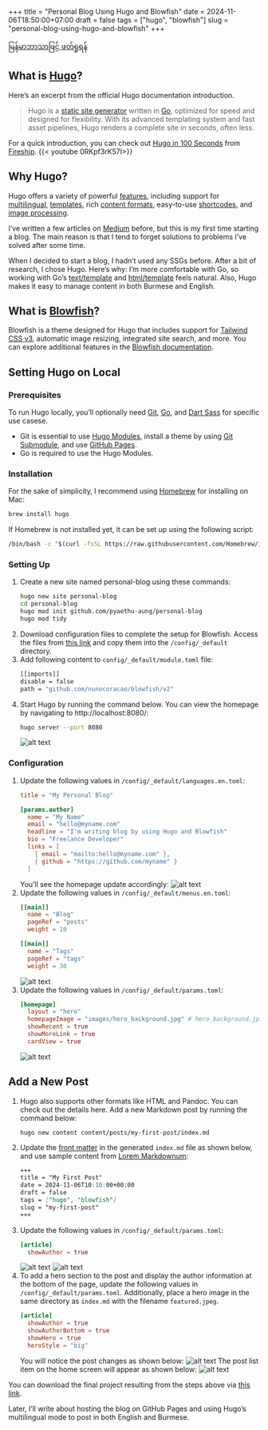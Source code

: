 +++
title = "Personal Blog Using Hugo and Blowfish"
date = 2024-11-06T18:50:00+07:00
draft = false
tags = ["hugo", "blowfish"]
slug = "personal-blog-using-hugo-and-blowfish"
+++

[မြန်မာဘာသာဖြင့် ဖတ်ရှုရန်](/my/posts/personal-blog-using-hugo-and-blowfish)

## What is [Hugo](https://gohugo.io/)?
Here’s an excerpt from the official Hugo documentation introduction.
> Hugo is a [static site generator](https://en.wikipedia.org/wiki/Static_site_generator) written in [Go](https://go.dev/), optimized for speed and designed for flexibility. With its advanced templating system and fast asset pipelines, Hugo renders a complete site in seconds, often less.

For a quick introduction, you can check out [Hugo in 100 Seconds](https://www.youtube.com/watch?v=0RKpf3rK57I) from [Fireship](https://www.youtube.com/@Fireship).
{{< youtube 0RKpf3rK57I>}}

## Why Hugo?
Hugo offers a variety of powerful [features](https://gohugo.io/about/features/), including support for [multilingual](https://gohugo.io/content-management/multilingual/), [templates](https://gohugo.io/templates/introduction/), rich [content formats](https://gohugo.io/content-management/formats/), easy-to-use [shortcodes](https://gohugo.io/content-management/shortcodes/), and [image processing](https://gohugo.io/content-management/image-processing/).

I’ve written a few articles on [Medium](https://medium.com/@pyaethuaung) before, but this is my first time starting a blog. The main reason is that I tend to forget solutions to problems I’ve solved after some time.

When I decided to start a blog, I hadn’t used any SSGs before. After a bit of research, I chose Hugo. Here’s why: I’m more comfortable with Go, so working with Go’s [text/template](https://pkg.go.dev/text/template) and [html/template](https://pkg.go.dev/html/template) feels natural. Also, Hugo makes it easy to manage content in both Burmese and English.

## What is [Blowfish](https://blowfish.page/)?
Blowfish is a theme designed for Hugo that includes support for [Tailwind CSS v3](https://tailwindcss.com/blog/tailwindcss-v3), automatic image resizing, integrated site search, and more. You can explore additional features in the [Blowfish documentation](https://blowfish.page/docs/welcome/).

## Setting Hugo on Local
### Prerequisites
To run Hugo locally, you’ll optionally need [Git](https://git-scm.com/book/en/v2/Getting-Started-Installing-Git), [Go](https://go.dev/doc/install), and [Dart Sass](https://gohugo.io/hugo-pipes/transpile-sass-to-css/#dart-sass) for specific use casese.
- Git is essential to use [Hugo Modules](https://gohugo.io/hugo-modules/), install a theme by using [Git Submodule](https://git-scm.com/book/en/v2/Git-Tools-Submodules), and use [GitHub Pages](https://pages.github.com/).
- Go is required to use the Hugo Modules.

### Installation
For the sake of simplicity, I recommend using [Homebrew](https://brew.sh/) for installing on Mac:
```bash
brew install hugo
```
If Homebrew is not installed yet, it can be set up using the following script:
```bash
/bin/bash -c "$(curl -fsSL https://raw.githubusercontent.com/Homebrew/install/HEAD/install.sh)"
```

### Setting Up
1. Create a new site named personal-blog using these commands:
    ```bash
    hugo new site personal-blog
    cd personal-blog
    hugo mod init github.com/pyaethu-aung/personal-blog
    hugo mod tidy
    ```
2. Download configuration files to complete the setup for Blowfish. Access the files from [this link](https://minhaskamal.github.io/DownGit/#/home?url=https://github.com/nunocoracao/blowfish/tree/main/config/_default) and copy them into the `/config/_default` directory.
3. Add following content to `config/_default/module.toml` file:
    ```bash
    [[imports]]
    disable = false
    path = "github.com/nunocoracao/blowfish/v2"
    ```
4. Start Hugo by running the command below. You can view the homepage by navigating to http://localhost:8080/:
    ```bash
    hugo server --port 8080
    ```
    ![alt text](images/screenshots/001.png "Home page after initial set up")


### Configuration
1. Update the following values in `/config/_default/languages.en.toml`:
    ```toml
    title = "My Personal Blog"

    [params.author]
      name = "My Name"
      email = "hello@myname.com"
      headline = "I'm writing blog by using Hugo and Blowfish"
      bio = "Freelance Developer"
      links = [
        { email = "mailto:hello@myname.com" },
        { github = "https://github.com/myname" }
      ]
    ```
    You’ll see the homepage update accordingly:
    ![alt text](images/screenshots/002.png "Home page after changing `languages.en.toml`")
2. Update the following values in `/config/_default/menus.en.toml`:
    ```toml
    [[main]]
      name = "Blog"
      pageRef = "posts"
      weight = 10

    [[main]]
      name = "Tags"
      pageRef = "tags"
      weight = 30
    ```
    ![alt text](images/screenshots/003.png "Home page after changing `menus.en.toml`")
3. Update the following values in `/config/_default/params.toml`:
    ```toml
    [homepage]
      layout = "hero"
      homepageImage = "images/hero_background.jpg" # hero_background.jpg should be in "/assets/images/"
      showRecent = true
      showMoreLink = true
      cardView = true
    ```
    ![alt text](images/screenshots/004.png "Home page after changing `params.toml`")

## Add a New Post
1. Hugo also supports other formats like HTML and Pandoc. You can check out the details here. Add a new Markdown post by running the command below:
    ```shell
    hugo new content content/posts/my-first-post/index.md
    ```
2. Update the [front matter](https://gohugo.io/content-management/front-matter/) in the generated `index.md` file as shown below, and use sample content from [Lorem Markdownum](https://jaspervdj.be/lorem-markdownum/):
    ```md
    +++
    title = "My First Post"
    date = 2024-11-06T10:10:00+00:00
    draft = false
    tags = ["hugo", "blowfish"]
    slug = "my-first-post"
    +++
    ```
3. Update the following values in `/config/_default/params.toml`:
    ```toml
    [article]
      showAuthor = true
    ```
    ![alt text](images/screenshots/005.png "Home page after adding a new post")
    ![alt text](images/screenshots/006.png "New post")
4. To add a hero section to the post and display the author information at the bottom of the page, update the following values in `/config/_default/params.toml`. Additionally, place a hero image in the same directory as `index.md` with the filename `featured.jpeg`.
    ```toml
    [article]
      showAuthor = true
      showAuthorBottom = true
      showHero = true
      heroStyle = "big"
    ```
    You will notice the post changes as shown below:
    ![alt text](images/screenshots/007.png "New post with hero image")
    The post list item on the home screen will appear as shown below:
    ![alt text](images/screenshots/008.png "Home list item with hero image")

You can download the final project resulting from the steps above via [this link](https://pyaethu-aung.github.io/personal-blog/files/personal-blog.zip).

Later, I’ll write about hosting the blog on GitHub Pages and using Hugo’s multilingual mode to post in both English and Burmese.
